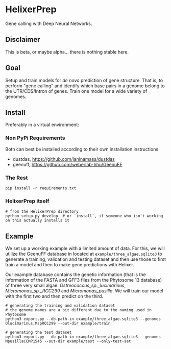 # HelixerPrep
Gene calling with Deep Neural Networks.

## Disclaimer
This is beta, or maybe alpha... there is nothing stable here.

## Goal
Setup and train models for _de novo_ prediction of gene structure.
That is, to perform "gene calling" and identify
which base pairs in a genome belong to the UTR/CDS/Intron of genes. 
Train one model for a wide variety of genomes.

## Install 
Preferably in a virtual environment:

### Non PyPi Requirements
Both can best be installed according to their own installation instructions
* dustdas, https://github.com/janinamass/dustdas
* geenuff, https://github.com/weberlab-hhu/GeenuFF

### The Rest
```
pip install -r requirements.txt
```

### HelixerPrep itself

```
# from the HelixerPrep directory
python setup.py develop  # or `install`, if someone who isn't working on this actually installs it
```

## Example
We set up a working example with a limited amount of data. For this, we will utilize the GeenuFF database in located at `example/three_algae.sqlite3` to generate a training, validation and testing dataset and then use those to first train a model and then to make gene predictions with Helixer.

Our example database contains the genetic information (that is the information of the FASTA and GFF3 files from the Phytosome 13 database) of three very small algae: *Ostreococcus_sp._lucimarinus*, *Micromonas_sp._RCC299* and *Micromonas_pusilla*. We will train our model with the first two and then predict on the third.

```
# generating the training and validation dataset
# the genome names are a bit different due to the naming used in Phytosome
python3 export.py --db-path-in example/three_algae.sqlite3 --genomes Olucimarinus,MspRCC299 --out-dir example/train 

```

```
# generating the test dataset
python3 export.py --db-path-in example/three_algae.sqlite3 --genomes MpusillaCCMP1545 --out-dir example/test --only-test-set 

```
